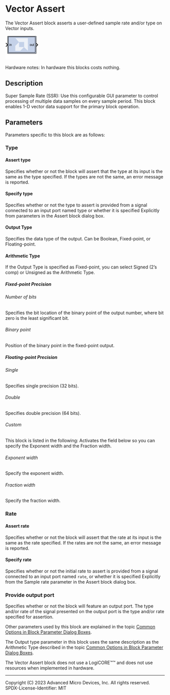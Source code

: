 # Vector Assert

The Vector Assert block asserts a user-defined sample rate and/or type
on Vector inputs.

![](./Images/block.png)

Hardware notes: In hardware this blocks costs nothing.

## Description
Super Sample Rate (SSR): Use this configurable GUI parameter to control
processing of multiple data samples on every sample period. This block
enables 1-D vector data support for the primary block operation.

## Parameters
Parameters specific to this block are as follows:

### Type  
#### Assert type  
Specifies whether or not the block will assert that the type at its
input is the same as the type specified. If the types are not the same,
an error message is reported.

#### Specify type  
Specifies whether or not the type to assert is provided from a signal
connected to an input port named type or whether it is specified
Explicitly from parameters in the Assert block dialog box.

#### Output Type  
Specifies the data type of the output. Can be Boolean, Fixed-point, or
Floating-point.

#### Arithmetic Type  
If the Output Type is specified as Fixed-point, you can select Signed
(2’s comp) or Unsigned as the Arithmetic Type.

##### Fixed-point Precision  
###### Number of bits
Specifies the bit location of the binary point of the output number,
where bit zero is the least significant bit.

###### Binary point
Position of the binary point in the fixed-point output.

##### Floating-point Precision  
###### Single
Specifies single precision (32 bits).

###### Double  
Specifies double precision (64 bits).

###### Custom 
This block is listed in the following: Activates the field below so you
can specify the Exponent width and the Fraction width.

###### Exponent width
Specify the exponent width.

###### Fraction width
Specify the fraction width.


### Rate  
#### Assert rate  
Specifies whether or not the block will assert that the rate at its
input is the same as the rate specified. If the rates are not the same,
an error message is reported.

#### Specify rate  
Specifies whether or not the initial rate to assert is provided from a
signal connected to an input port named `rate`, or whether it is
specified Explicitly from the Sample rate parameter in the Assert block
dialog box.


### Provide output port  
Specifies whether or not the block will feature an output port. The type
and/or rate of the signal presented on the output port is the type
and/or rate specified for assertion.

Other parameters used by this block are explained in the topic [Common
Options in Block Parameter Dialog
Boxes](../../GEN/common-options/README.md).

The Output type parameter in this block uses the same description as the
Arithmetic Type described in the topic [Common Options in Block
Parameter Dialog
Boxes](../../GEN/common-options/README.md).

The Vector Assert block does not use a LogiCORE™™ and does not
use resources when implemented in hardware.

--------------
Copyright (C) 2023 Advanced Micro Devices, Inc. All rights reserved.
SPDX-License-Identifier: MIT
